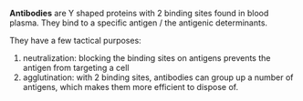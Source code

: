 **Antibodies** are Y shaped proteins with 2 binding sites found in blood plasma. They bind to a specific antigen / the antigenic determinants.

They have a few tactical purposes:
1. neutralization: blocking the binding sites on antigens prevents the antigen from targeting a cell
2. agglutination: with 2 binding sites, antibodies can group up a number of antigens, which makes them more efficient to dispose of.